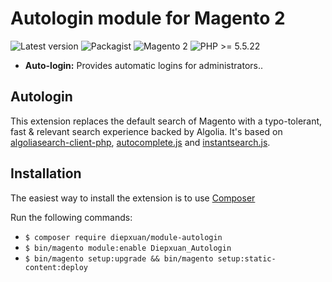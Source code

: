 Autologin module for Magento 2
==================
![Latest version](https://img.shields.io/badge/latest-1.0.2-green.svg)
![Packagist](https://packagist.org/packages/diepxuan/module-autologin)
![Magento 2](https://img.shields.io/badge/Magento-%3E=2.1-blue.svg)
![PHP >= 5.5.22](https://img.shields.io/badge/PHP-%3E=5.5.22-green.svg)

- **Auto-login:** Provides automatic logins for administrators..


Autologin
--------------

This extension replaces the default search of Magento with a typo-tolerant, fast & relevant search experience backed by Algolia. It's based on [algoliasearch-client-php](https://github.com/algolia/algoliasearch-client-php), [autocomplete.js](https://github.com/algolia/autocomplete.js) and [instantsearch.js](https://github.com/algolia/instantsearch.js).


Installation
------------

The easiest way to install the extension is to use [Composer](https://getcomposer.org/)

Run the following commands:

- ```$ composer require diepxuan/module-autologin```
- ```$ bin/magento module:enable Diepxuan_Autologin```
- ```$ bin/magento setup:upgrade && bin/magento setup:static-content:deploy```
